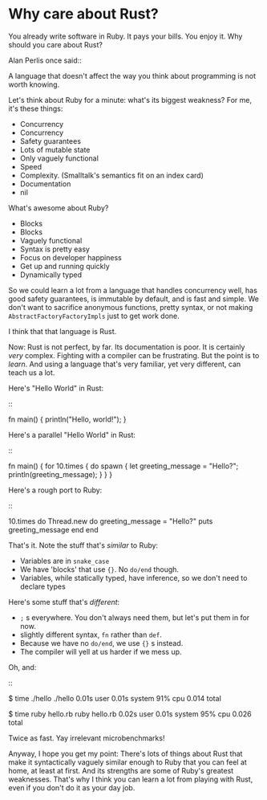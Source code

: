 Why care about Rust?
====================

You already write software in Ruby. It pays your bills. You enjoy it.
Why should you care about Rust?

Alan Perlis once said::

A language that doesn't affect the way you think about programming is
not worth knowing.

Let's think about Ruby for a minute: what's its biggest weakness? For
me, it's these things:

-   Concurrency
-   Concurrency
-   Safety guarantees
-   Lots of mutable state
-   Only vaguely functional
-   Speed
-   Complexity. (Smalltalk's semantics fit on an index card)
-   Documentation
-   nil

What's awesome about Ruby?

-   Blocks
-   Blocks
-   Vaguely functional
-   Syntax is pretty easy
-   Focus on developer happiness
-   Get up and running quickly
-   Dynamically typed

So we could learn a lot from a language that handles concurrency well,
has good safety guarantees, is immutable by default, and is fast and
simple. We don't want to sacrifice anonymous functions, pretty syntax,
or not making `AbstractFactoryFactoryImpls` just to get work done.

I think that that language is Rust.

Now: Rust is not perfect, by far. Its documentation is poor. It is
certainly *very* complex. Fighting with a compiler can be frustrating.
But the point is to *learn*. And using a language that's very familiar,
yet very different, can teach us a lot.

Here's "Hello World" in Rust:

::

fn main() { println("Hello, world!"); }

Here's a parallel "Hello World" in Rust:

::

fn main() { for 10.times { do spawn { let greeting\_message = "Hello?";
println(greeting\_message); } } }

Here's a rough port to Ruby:

::

10.times do Thread.new do greeting\_message = "Hello?" puts
greeting\_message end end

That's it. Note the stuff that's *similar* to Ruby:

-   Variables are in `snake_case`
-   We have 'blocks' that use `{}`. No `do/end` though.
-   Variables, while statically typed, have inference, so we don't need
    to declare types

Here's some stuff that's *different*:

-   `;` s everywhere. You don't always need them, but let's put them in
    for now.
-   slightly different syntax, `fn` rather than `def`.
-   Because we have no `do/end`, we use `{}` s instead.
-   The compiler will yell at us harder if we mess up.

Oh, and:

::

\$ time ./hello ./hello 0.01s user 0.01s system 91% cpu 0.014 total

\$ time ruby hello.rb ruby hello.rb 0.02s user 0.01s system 95% cpu
0.026 total

Twice as fast. Yay irrelevant microbenchmarks!

Anyway, I hope you get my point: There's lots of things about Rust that
make it syntactically vaguely similar enough to Ruby that you can feel
at home, at least at first. And its strengths are some of Ruby's
greatest weaknesses. That's why I think you can learn a lot from playing
with Rust, even if you don't do it as your day job.
